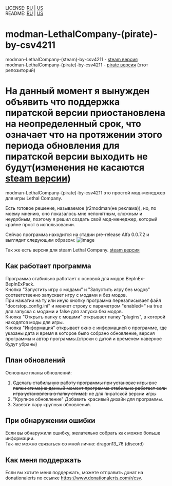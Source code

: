 LICENSE: [RU](/LICENSE.md) | [US](/LICENSE.md)  
README: [RU](/README_ru.md) | [US](/README_us.md)  

# modman-LethalCompany-(pirate)-by-csv4211

modman-LethalCompany-(steam)-by-csv4211 - [steam версия](https://github.com/csv4211/modman-steam-LethalCompany-by-csv4211)  
modman-LethalCompany-(pirate)-by-csv4211 - [pirate версия](https://github.com/csv4211/modman-pirate-LethalCompany-by-csv4211) (этот репозиторий)  

# На данный момент я вынужден объявить что поддержка пиратской версии приостановлена на неопределенный срок, что означает что на протяжении этого периода обновления для пиратской версии выходить не будут(изменения не касаются [steam версии](https://github.com/csv4211/modman-steam-LethalCompany-by-csv4211))

modman-LethalCompany-(pirate)-by-csv4211 это простой мод-менеджер для игры Lethal Company.  

Есть готовое решение, называемое (r2modman(не реклама)), но, по моему мнению, оно показалось мне непонятным, сложным и неудобным, поэтому я решил создать свой мод-менеджер, который крайне прост в использовании.  

Сейчас программа находится на стадии pre-release Alfa 0.0.7.2 и выглядит следующим образом: 
![image](https://sun9-60.userapi.com/impg/cp_j2hJN0VtEeCA16W2HrkRRdHQIdqXWD9jWBA/yICJOyJMLwc.jpg?size=456x188&quality=96&sign=122786f1f300359d942609d179290fe8&type=album)  

Так же есть версия для steam Lethal Company. [steam версия](https://github.com/csv4211/modman-steam-LethalCompany-by-csv4211)

## Как работает программа

Программа стабильно работает с основой для модов BepInEx-BepInExPack.  
Кнопка "Запустить игру с модами" и "Запустить игру без модов" соответственно запускает игру с модами и без модов.  
При нажатии на ту или иную кнопку программа перезаписывает файл "doorstop_config.ini" и меняет строку с параметром "enabled=" на true для запуска с модами и false для запуска без модов.  
Кнопка "Открыть папку с модами" открывает папку "plugins", в которой находятся моды для игры.  
Кнопка "Информация" открывает окно с информацией о программе, где указаны дата и время в которое было собрано обновление, версия программы и автор программы.(строки с датой и временем наверное будут убраны)  

## План обновлений

Основные планы обновлений:  
1. ~~Сделать стабильную работу программы при установке игры вне папки стима(на данный момент программа стабильно работает если игра установлена в папку стима).~~ не для пиратской версии игры 
2. "Крупное обновление" Добавить красивый дизайн для программы.  
3. Завезти пару крупных обновлений.  

## При обнаружении ошибки
 
Если вы обнаружили ошибку, желательно собрать как можно больше информации.  
Так-же можно связаться со мной лично: dragon13_76 (discord)  

## Как меня поддержать

Если вы хотите меня поддержать, можете отправить донат на donationalerts по ссылке https://www.donationalerts.com/r/csv.  
